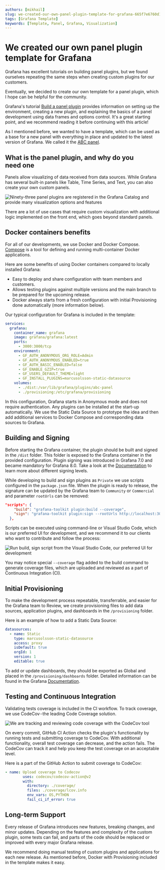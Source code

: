 ```yaml
---
authors: [mikhail]
slug: we-created-our-own-panel-plugin-template-for-grafana-665f7e6760d1
tags: [Grafana Template]
keywords: [Template, Panel, Grafana, Visualization]
---
```


# We created our own panel plugin template for Grafana

Grafana has excellent tutorials on building panel plugins, but we found ourselves repeating the same steps when creating custom plugins for our customers.

<!--truncate-->

Eventually, we decided to create our own template for a panel plugin, which I hope can be helpful for the community.

Grafana's tutorial [Build a panel plugin](https://grafana.com/tutorials/build-a-panel-plugin/) provides information on setting up the environment, creating a new plugin, and explaining the basics of a panel development using data frames and options control. It's a great starting point, and we recommend reading it before continuing with this article!

As I mentioned before, we wanted to have a template, which can be used as a base for a new panel with everything in place and updated to the latest version of Grafana. We called it the [ABC panel](https://github.com/VolkovLabs/volkovlabs-abc-panel).

## What is the panel plugin, and why do you need one

Panels allow visualizing of data received from data sources. While Grafana has several built-in panels like Table, Time Series, and Text, you can also create your own custom panels.

![Ninety-three panel plugins are registered in the Grafana Catalog and provide many visualization options and features](panels.png)

There are a lot of use cases that require custom visualization with additional logic implemented on the front end, which goes beyond standard panels. 

## Docker containers benefits

For all of our developments, we use Docker and Docker Compose. [Compose](https://docs.docker.com/compose/) is a tool for defining and running multi-container Docker applications.

Here are some benefits of using Docker containers compared to locally installed Grafana:

- Easy to deploy and share configuration with team members and customers.
- Allows testing plugins against multiple versions and the main branch to be prepared for the upcoming release.
- Docker always starts from a fresh configuration with initial Provisioning done automatically (more information below).

Our typical configuration for Grafana is included in the template:

```yaml
services:
  grafana:
    container_name: grafana
    image: grafana/grafana:latest
    ports:
      - 3000:3000/tcp
    environment:
      - GF_AUTH_ANONYMOUS_ORG_ROLE=Admin
      - GF_AUTH_ANONYMOUS_ENABLED=true
      - GF_AUTH_BASIC_ENABLED=false
      - GF_ENABLE_GZIP=true
      - GF_USERS_DEFAULT_THEME=light
      - GF_INSTALL_PLUGINS=marcusolsson-static-datasource
    volumes:
      - ./dist:/var/lib/grafana/plugins/abc-panel
      - ./provisioning:/etc/grafana/provisioning
```

In this configuration, Grafana starts in Anonymous mode and does not require authentication. Any plugins can be installed at the start-up automatically. We use the Static Data Source to prototype the idea and then add additional services to Docker Compose and corresponding data sources to Grafana.

## Building and Signing

Before starting the Grafana container, the plugin should be built and signed in the `/dist` folder. This folder is exposed to the Grafana container in the provided configuration. Plugin signing was introduced in Grafana 7.0 and became mandatory for Grafana 8.0. Take a look at the [Documentation](https://grafana.com/docs/grafana/latest/developers/plugins/sign-a-plugin/) to learn more about different signing levels.

While developing to build and sign plugins as `Private` we use scripts configured in the `package.json` file. When the plugin is ready to release, the signature can be updated by the Grafana team to `Community` or `Commercial` and parameter `rootUrls` can be removed:

```json
"scripts": {
    "build": "grafana-toolkit plugin:build --coverage",
    "sign": "grafana-toolkit plugin:sign --rootUrls http://localhost:3000/",
  },
```

Scripts can be executed using command-line or Visual Studio Code, which is our preferred UI for development, and we recommend it to our clients who want to contribute and follow the process:

![Run build, sign script from the Visual Studio Code, our preferred UI for development](vscode.png)

You may notice special `--coverage` flag added to the build command to generate coverage files, which are uploaded and reviewed as a part of Continuous Integration (CI).

## Initial Provisioning

To make the development process repeatable, transferrable, and easier for the Grafana team to Review, we create provisioning files to add data sources, application plugins, and dashboards in the `/provisioning` folder.

Here is an example of how to add a Static Data Source:

```yaml
datasources:
  - name: Static
    type: marcusolsson-static-datasource
    access: proxy
    isDefault: true
    orgId: 1
    version: 1
    editable: true
```

To add or update dashboards, they should be exported as Global and placed in the `/provisioning/dashboards` folder. Detailed information can be found in the Grafana [Documentation](https://grafana.com/docs/grafana/latest/administration/provisioning/).

## Testing and Continuous Integration

Validating tests coverage is included in the CI workflow. To track coverage, we use CodeCov - the leading Code Coverage solution.

![We are tracking and reviewing code coverage with the CodeCov tool](codecov.png)

On every commit, GitHub CI Action checks the plugin's functionality by running tests and submitting coverage to CodeCov. With additional functionality, overall test coverage can decrease, and the action fails. The CodeCov can track it and help you keep the test coverage on an acceptable level.

Here is a part of the GitHub Action to submit coverage to CodeCov:

```yaml
- name: Upload coverage to Codecov
        uses: codecov/codecov-action@v2
        with:
          directory: ./coverage/
          files: ./coverage/lcov.info
          env_vars: OS,PYTHON
          fail_ci_if_error: true
```

## Long-term Support

Every release of Grafana introduces new features, breaking changes, and minor updates. Depending on the features and complexity of the custom plugin, some tests can fail, and parts of the code should be replaced or improved with every major Grafana release.

We recommend doing manual testing of custom plugins and applications for each new release. As mentioned before, Docker with Provisioning included in the template makes it easy.
